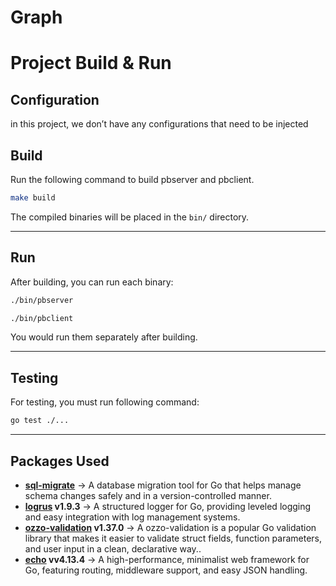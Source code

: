# Graph

# Project Build & Run

## Configuration

in this project, we don’t have any configurations that need to be injected

## Build

Run the following command to build pbserver and pbclient.

```bash
make build
```

The compiled binaries will be placed in the `bin/` directory.

---

## Run

After building, you can run each binary:

```bash
./bin/pbserver

./bin/pbclient
```

You would run them separately after building.

---

## Testing

For testing, you must run following command:

```bash
go test ./...
```

---

## Packages Used

- **[sql-migrate](https://github.com/rubenv/sql-migrate)** → A database migration tool for Go that helps manage schema changes safely and in a version-controlled manner.
- **[logrus](https://github.com/sirupsen/logrus) v1.9.3** → A structured logger for Go, providing leveled logging and easy integration with log management systems.
- **[ozzo-validation](https://github.com/go-ozzo/ozzo-validation) v1.37.0** → A ozzo-validation is a popular Go validation library that makes it easier to validate struct fields, function parameters, and user input in a clean, declarative way..
- **[echo](https://github.com/labstack/echon) vv4.13.4** → A high-performance, minimalist web framework for Go, featuring routing, middleware support, and easy JSON handling.
